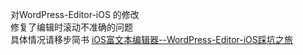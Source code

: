 对WordPress-Editor-iOS 的修改<br>
修复了编辑时滚动不准确的问题<br>
具体情况请移步简书
[iOS富文本编辑器--WordPress-Editor-iOS踩坑之旅](https://www.jianshu.com/p/7ef089daea96)
